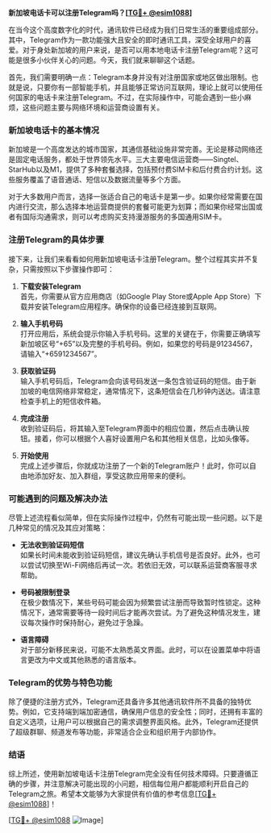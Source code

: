 **新加坡电话卡可以注册Telegram吗？[[TG💪+ @esim1088](https://t.me/s/esim1088)]**

在当今这个高度数字化的时代，通讯软件已经成为我们日常生活的重要组成部分。其中，Telegram作为一款功能强大且安全的即时通讯工具，深受全球用户的喜爱。对于身处新加坡的用户来说，是否可以用本地电话卡注册Telegram呢？这可能是很多小伙伴关心的问题。今天，我们就来聊聊这个话题。

首先，我们需要明确一点：Telegram本身并没有对注册国家或地区做出限制。也就是说，只要你有一部智能手机，并且能够正常访问互联网，理论上就可以使用任何国家的电话卡来注册Telegram。不过，在实际操作中，可能会遇到一些小麻烦，这些问题主要与网络环境和运营商设置有关。

### 新加坡电话卡的基本情况

新加坡是一个高度发达的城市国家，其通信基础设施非常完善。无论是移动网络还是固定电话服务，都处于世界领先水平。三大主要电信运营商——Singtel、StarHub以及M1，提供了多种套餐选择，包括预付费SIM卡和后付费合约计划。这些服务覆盖了语音通话、短信以及数据流量等多个方面。

对于大多数用户而言，选择一张适合自己的电话卡是第一步。如果你经常需要在国内进行交流，那么选择本地运营商提供的套餐可能更为划算；而如果你经常出国或者有国际沟通需求，则可以考虑购买支持漫游服务的多国通用SIM卡。

### 注册Telegram的具体步骤

接下来，让我们来看看如何用新加坡电话卡注册Telegram。整个过程其实并不复杂，只需按照以下步骤操作即可：

1. **下载安装Telegram**  
   首先，你需要从官方应用商店（如Google Play Store或Apple App Store）下载并安装Telegram应用程序。确保你的设备已经连接到互联网。

2. **输入手机号码**  
   打开应用后，系统会提示你输入手机号码。这里的关键在于，你需要正确填写新加坡区号“+65”以及完整的手机号码。例如，如果您的号码是91234567，请输入“+6591234567”。

3. **获取验证码**  
   输入手机号码后，Telegram会向该号码发送一条包含验证码的短信。由于新加坡的电信网络非常稳定，通常情况下，这条短信会在几秒钟内送达。请注意检查手机上的短信收件箱。

4. **完成注册**  
   收到验证码后，将其输入至Telegram界面中的相应位置，然后点击确认按钮。接着，你可以根据个人喜好设置用户名和其他相关信息，比如头像等。

5. **开始使用**  
   完成上述步骤后，你就成功注册了一个新的Telegram账户！此时，你可以自由地添加好友、加入群组，享受这款应用带来的便利。

### 可能遇到的问题及解决办法

尽管上述流程看似简单，但在实际操作过程中，仍然有可能出现一些问题。以下是几种常见的情况及其应对策略：

- **无法收到验证码短信**  
  如果长时间未能收到验证码短信，建议先确认手机信号是否良好。此外，也可以尝试切换至Wi-Fi网络后再试一次。若依旧无效，可以联系运营商客服寻求帮助。

- **号码被限制登录**  
  在极少数情况下，某些号码可能会因为频繁尝试注册而导致暂时性锁定。这种情况下，通常需要等待一段时间后才能再次尝试。为了避免这种情况发生，建议每次操作时保持耐心，避免过于急躁。

- **语言障碍**  
  对于部分新移民来说，可能不太熟悉英文界面。此时，可以在设置菜单中将语言更改为中文或其他熟悉的语言版本。

### Telegram的优势与特色功能

除了便捷的注册方式外，Telegram还具备许多其他通讯软件所不具备的独特优势。例如，它支持端到端加密通信，确保用户信息的安全性；同时，还拥有丰富的自定义选项，让用户可以根据自己的需求调整界面风格。此外，Telegram还提供了超级群聊、频道发布等功能，非常适合企业和组织用于内部协作。

### 结语

综上所述，使用新加坡电话卡注册Telegram完全没有任何技术障碍。只要遵循正确的步骤，并注意解决可能出现的小问题，相信每位用户都能顺利开启自己的Telegram之旅。希望本文能够为大家提供有价值的参考信息[[TG💪+ @esim1088](https://t.me/s/esim1088)]！

[[TG💪+ @esim1088](https://t.me/s/esim1088) ![Image](https://i.postimg.cc/4NQfJmqS/Snipaste-2025-05-13-00-14-12.png)]